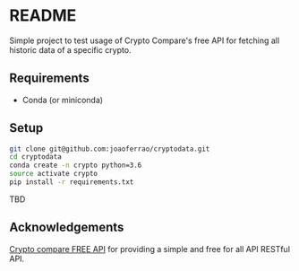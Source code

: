 # README
Simple project to test usage of Crypto Compare's free API for fetching all historic
data of a specific crypto.

## Requirements
- Conda (or miniconda)

## Setup
```bash
git clone git@github.com:joaoferrao/cryptodata.git 
cd cryptodata
conda create -n crypto python=3.6
source activate crypto
pip install -r requirements.txt
```

TBD



## Acknowledgements
[Crypto compare FREE API](https://min-api.cryptocompare.com/) for providing a simple and free for all API RESTful API.
